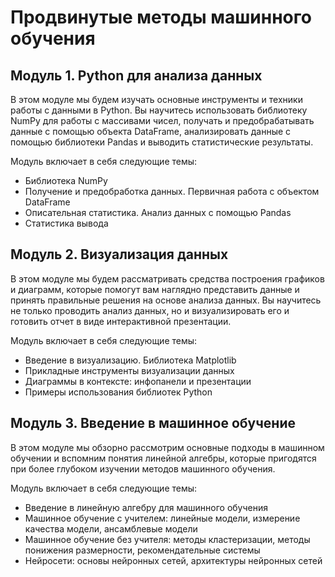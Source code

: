 # Продвинутые методы машинного обучения

## Модуль 1. Python для анализа данных

В этом модуле мы будем изучать основные инструменты и техники работы с данными в Python. Вы научитесь использовать библиотеку NumPy для работы с массивами чисел, получать и предобрабатывать данные с помощью объекта DataFrame, анализировать данные с помощью библиотеки Pandas и выводить статистические результаты.

Модуль включает в себя следующие темы:

- Библиотека NumPy
- Получение и предобработка данных. Первичная работа с объектом DataFrame
- Описательная статистика. Анализ данных с помощью Pandas
- Статистика вывода


## Модуль 2. Визуализация данных

В этом модуле мы будем рассматривать средства построения графиков и диаграмм, которые помогут вам наглядно представить данные и принять правильные решения на основе анализа данных. Вы научитесь не только проводить анализ данных, но и визуализировать его и готовить отчет в виде интерактивной презентации.

Модуль включает в себя следующие темы:

- Введение в визуализацию. Библиотека Matplotlib
- Прикладные инструменты визуализации данных
- Диаграммы в контексте: инфопанели и презентации
- Примеры использования библиотек Python


## Модуль 3. Введение в машинное обучение

В этом модуле мы обзорно рассмотрим основные подходы в машинном обучении и вспомним понятия линейной алгебры, которые пригодятся при более глубоком изучении методов машинного обучения.

Модуль включает в себя следующие темы:

- Введение в линейную алгебру для машинного обучения
- Машинное обучение с учителем: линейные модели, измерение качества модели, ансамблевые модели
- Машинное обучение без учителя: методы кластеризации, методы понижения размерности, рекомендательные системы
- Нейросети: основы нейронных сетей, архитектуры нейронных сетей

